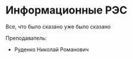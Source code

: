 # Информационные РЭС

Все, что было сказано уже было сказано

Преподаватель:

* Руденко Николай Романович
